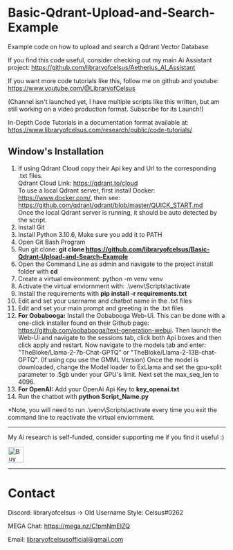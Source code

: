 # Basic-Qdrant-Upload-and-Search-Example
Example code on how to upload and search a Qdrant Vector Database

If you find this code useful, consider checking out my main Ai Assistant project: https://github.com/libraryofcelsus/Aetherius_AI_Assistant

If you want more code tutorials like this, follow me on github and youtube: https://www.youtube.com/@LibraryofCelsus

(Channel isn't launched yet, I have multiple scripts like this written, but am still working on a video production format.  Subscribe for its Launch!)

In-Depth Code Tutorials in a documentation format available at: https://www.libraryofcelsus.com/research/public/code-tutorials/

## Window's Installation
1. If using Qdrant Cloud copy their Api key and Url to the corresponding .txt files.  
Qdrant Cloud Link: https://qdrant.to/cloud  
To use a local Qdrant server, first install Docker: https://www.docker.com/, then see: https://github.com/qdrant/qdrant/blob/master/QUICK_START.md  
Once the local Qdrant server is running, it should be auto detected by the script.
1. Install Git
2. Install Python 3.10.6, Make sure you add it to PATH
3. Open Git Bash Program
4. Run git clone: **git clone https://github.com/libraryofcelsus/Basic-Qdrant-Upload-and-Search-Example**
5. Open the Command Line as admin and navigate to the project install folder with **cd <PATH TO INSTALL>**
6. Create a virtual environment: python -m venv venv
7. Activate the virtual enviornment with: .\venv\Scripts\activate
8. Install the requirements with **pip install -r requirements.txt**
9. Edit and set your username and chatbot name in the .txt files
10. Edit and set your main prompt and greeting in the .txt files
11. **For Oobabooga:** Install the Oobabooga Web-Ui.  This can be done with a one-click installer found on their Github page: https://github.com/oobabooga/text-generation-webui.
Then launch the Web-Ui and navigate to the sessions tab, click both Api boxes and then click apply and restart.
Now navigate to the models tab and enter: "TheBloke/Llama-2-7b-Chat-GPTQ" or "TheBloke/Llama-2-13B-chat-GPTQ".  (If using cpu use the GMML Version)
Once the model is downloaded, change the Model loader to ExLlama and set the gpu-split parameter to .5gb under your GPU's limit.  Next set the max_seq_len to 4096.
13. **For OpenAI:** Add your OpenAi Api Key to **key_openai.txt**
15. Run the chatbot with **python Script_Name.py**
 
*Note, you will need to run .\venv\Scripts\activate every time you exit the command line to reactivate the virtual enviornment.

-----

My Ai research is self-funded, consider supporting me if you find it useful :)

<a href='https://ko-fi.com/libraryofcelsus' target='_blank'><img height='36' style='border:0px;height:36px;' src='https://storage.ko-fi.com/cdn/kofi3.png?v=3' border='0' alt='Buy Me a Coffee at ko-fi.com' /></a>

-----

# Contact
Discord: libraryofcelsus      -> Old Username Style: Celsus#0262

MEGA Chat: https://mega.nz/C!pmNmEIZQ

Email: libraryofcelsusofficial@gmail.com
